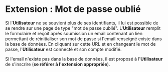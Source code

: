 # Extension : Mot de passe oublié

Si l'**Utilisateur** ne se souvient plus de ses identifiants, il lui est possible de se rendre sur une page de type "mot de passe oublié". L'**Utilisateur** remplit le formulaire et reçoit après soumission un email contenant un lien permettant de réinitialiser son mot de passe si l'email renseigné existe dans la base de données. En cliquant sur cette URL et en changeant le mot de passe, l'**Utilisateur** est connecté et son compte modifié.

Si l'email n'existe pas dans la base de données, il est proposé à l'**Utilisateur** de s'inscrire (**se référer à l'extension appropriée**).

